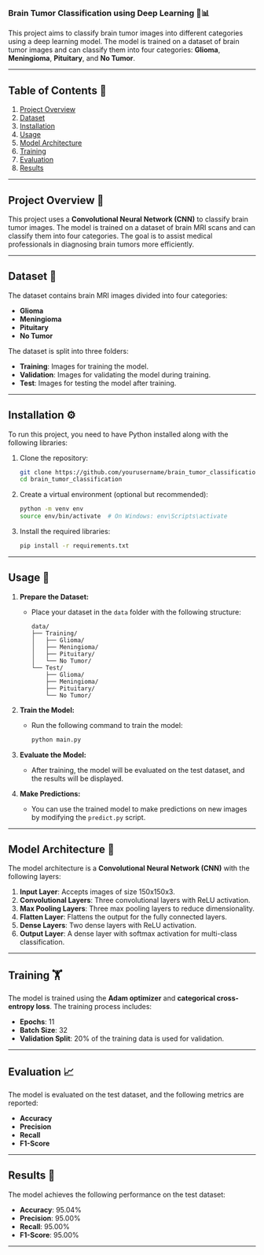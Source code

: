 ### **Brain Tumor Classification using Deep Learning** 🧠📊

This project aims to classify brain tumor images into different categories using a deep learning model. The model is trained on a dataset of brain tumor images and can classify them into four categories: **Glioma**, **Meningioma**, **Pituitary**, and **No Tumor**.

---

## **Table of Contents** 📑
1. [Project Overview](#project-overview)
2. [Dataset](#dataset)
3. [Installation](#installation)
4. [Usage](#usage)
5. [Model Architecture](#model-architecture)
6. [Training](#training)
7. [Evaluation](#evaluation)
8. [Results](#results)

---

## **Project Overview** 🌟
This project uses a **Convolutional Neural Network (CNN)** to classify brain tumor images. The model is trained on a dataset of brain MRI scans and can classify them into four categories. The goal is to assist medical professionals in diagnosing brain tumors more efficiently.

---

## **Dataset** 📂
The dataset contains brain MRI images divided into four categories:
- **Glioma**
- **Meningioma**
- **Pituitary**
- **No Tumor**

The dataset is split into three folders:
- **Training**: Images for training the model.
- **Validation**: Images for validating the model during training.
- **Test**: Images for testing the model after training.

---

## **Installation** ⚙️
To run this project, you need to have Python installed along with the following libraries:

1. Clone the repository:
   ```bash
   git clone https://github.com/yourusername/brain_tumor_classification.git
   cd brain_tumor_classification
   ```

2. Create a virtual environment (optional but recommended):
   ```bash
   python -m venv env
   source env/bin/activate  # On Windows: env\Scripts\activate
   ```

3. Install the required libraries:
   ```bash
   pip install -r requirements.txt
   ```

---

## **Usage** 🚀
1. **Prepare the Dataset:**
   - Place your dataset in the `data` folder with the following structure:
     ```
     data/
     ├── Training/
     │   ├── Glioma/
     │   ├── Meningioma/
     │   ├── Pituitary/
     │   └── No Tumor/
     └── Test/
         ├── Glioma/
         ├── Meningioma/
         ├── Pituitary/
         └── No Tumor/
     ```

2. **Train the Model:**
   - Run the following command to train the model:
     ```bash
     python main.py
     ```

3. **Evaluate the Model:**
   - After training, the model will be evaluated on the test dataset, and the results will be displayed.

4. **Make Predictions:**
   - You can use the trained model to make predictions on new images by modifying the `predict.py` script.

---

## **Model Architecture** 🧠
The model architecture is a **Convolutional Neural Network (CNN)** with the following layers:
1. **Input Layer**: Accepts images of size 150x150x3.
2. **Convolutional Layers**: Three convolutional layers with ReLU activation.
3. **Max Pooling Layers**: Three max pooling layers to reduce dimensionality.
4. **Flatten Layer**: Flattens the output for the fully connected layers.
5. **Dense Layers**: Two dense layers with ReLU activation.
6. **Output Layer**: A dense layer with softmax activation for multi-class classification.

---

## **Training** 🏋️
The model is trained using the **Adam optimizer** and **categorical cross-entropy loss**. The training process includes:
- **Epochs**: 11
- **Batch Size**: 32
- **Validation Split**: 20% of the training data is used for validation.

---

## **Evaluation** 📈
The model is evaluated on the test dataset, and the following metrics are reported:
- **Accuracy**
- **Precision**
- **Recall**
- **F1-Score**

---

## **Results** 🎯
The model achieves the following performance on the test dataset:
- **Accuracy**: 95.04%
- **Precision**: 95.00%
- **Recall**: 95.00%
- **F1-Score**: 95.00%

---
